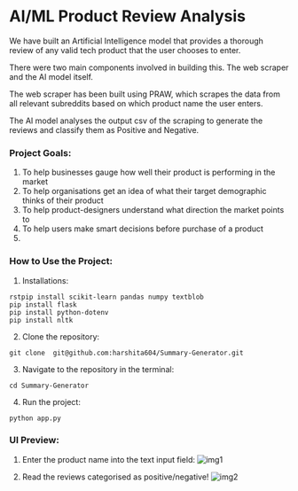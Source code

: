 # AI/ML Product Review Analysis

We have built an Artificial Intelligence model that provides a thorough review of any valid tech product that the user chooses to enter.

There were two main components involved in building this. The web scraper and the AI model itself.

The web scraper has been built using PRAW, which scrapes the data from all relevant subreddits based on which product name the user enters.

The AI model analyses the output csv of the scraping to generate the reviews and classify them as Positive and Negative.

### Project Goals:
1. To help businesses gauge how well their product is performing in the market
2. To help organisations get an idea of what their target demographic thinks of their product
3. To help product-designers understand what direction the market points to
4. To help users make smart decisions before purchase of a product
5.

### How to Use the Project:
1. Installations:
```
rstpip install scikit-learn pandas numpy textblob
pip install flask
pip install python-dotenv
pip install nltk
```
2. Clone the repository:
```
git clone  git@github.com:harshita604/Summary-Generator.git
```
3. Navigate to the repository in the terminal:
```
cd Summary-Generator
```
4. Run the project:
```
python app.py
```  


### UI Preview:    
  
1. Enter the product name into the text input field:
![img1](https://github.com/user-attachments/assets/74fa1240-03e5-467d-b5fe-6cdd6b70f9e4)

2. Read the reviews categorised as positive/negative!
   ![img2](https://github.com/user-attachments/assets/fb5d82bb-6364-442c-a0b9-bab32b4ec1a3)


